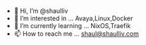 - 👋 Hi, I’m @shaulliv
- 👀 I’m interested in ... Avaya,Linux,Docker
- 🌱 I’m currently learning ... NixOS,Traefik
- 📫 How to reach me ... shaul@shaulliv.com

<!---
shaulliv/shaulliv is a ✨ special ✨ repository because its `README.md` (this file) appears on your GitHub profile.
You can click the Preview link to take a look at your changes.
--->
